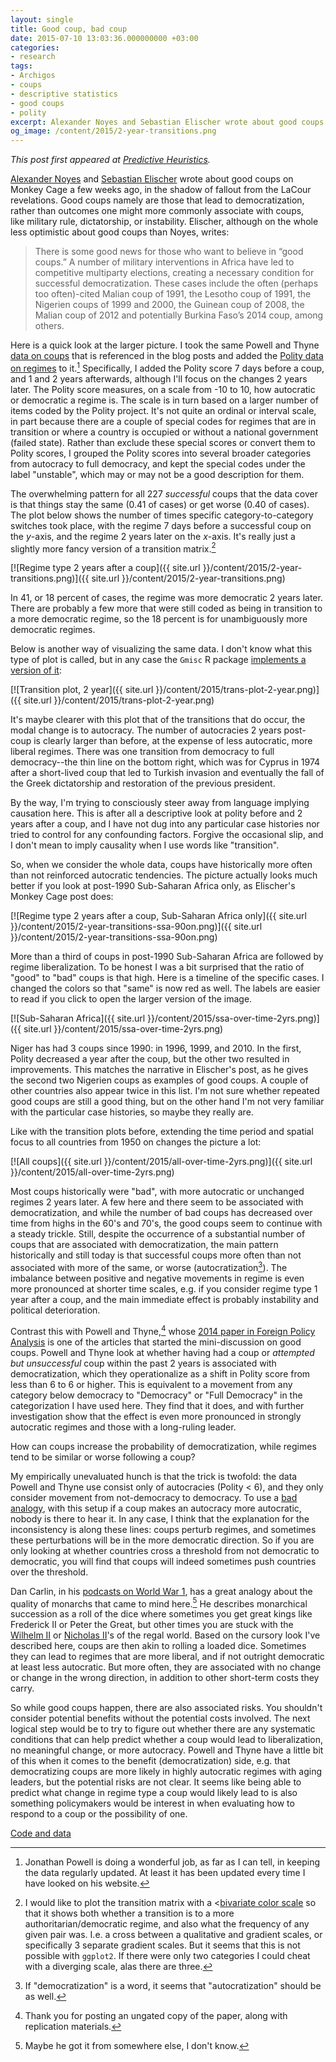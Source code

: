 ```yaml
--- 
layout: single
title: Good coup, bad coup 
date: 2015-07-10 13:03:36.000000000 +03:00 
categories:
- research
tags: 
- Archigos 
- coups 
- descriptive statistics 
- good coups 
- polity 
excerpt: Alexander Noyes and Sebastian Elischer wrote about good coups on Monkey Cage a few weeks ago, in the shadow of fallout from the LaCour revelations. Good coups namely are those that lead to democratization, rather than outcomes one might more commonly associate with coups, like military rule, dictatorship, or instability
og_image: /content/2015/2-year-transitions.png
--- 
```


*This post first appeared at [Predictive Heuristics](http://predictiveheuristics.com).*  

[Alexander Noyes](http://www.washingtonpost.com/blogs/monkey-cage/wp/2015/05/14/did-burundi-just-have-a-good-coup/) and [Sebastian Elischer](http://www.washingtonpost.com/blogs/monkey-cage/wp/2015/05/18/taking-stock-of-good-coups-in-africa/) wrote about good coups on Monkey Cage a few weeks ago, in the shadow of fallout from the LaCour revelations. Good coups namely are those that lead to democratization, rather than outcomes one might more commonly associate with coups, like military rule, dictatorship, or instability. Elischer, although on the whole less optimistic about good coups than Noyes, writes:

> There is some good news for those who want to believe in “good coups.” A number of military interventions in Africa have led to competitive multiparty elections, creating a necessary condition for successful democratization. These cases include the often (perhaps too often)-cited Malian coup of 1991, the Lesotho coup of 1991, the Nigerien coups of 1999 and 2000, the Guinean coup of 2008, the Malian coup of 2012 and potentially Burkina Faso’s 2014 coup, among others.

Here is a quick look at the larger picture. I took the same Powell and Thyne [data on coups](http://www.jonathanmpowell.com/coup-detat-dataset.html) that is referenced in the blog posts and added the [Polity data on regimes](http://www.systemicpeace.org/polityproject.html) to it.[^1] Specifically, I added the Polity score 7 days before a coup, and 1 and 2 years afterwards, although I'll focus on the changes 2 years later. The Polity score measures, on a scale from -10 to 10, how autocratic or democratic a regime is. The scale is in turn based on a larger number of items coded by the Polity project. It's not quite an ordinal or interval scale, in part because there are a couple of special codes for regimes that are in transition or where a country is occupied or without a national government (failed state). Rather than exclude these special scores or convert them to Polity scores, I grouped the Polity scores into several broader categories from autocracy to full democracy, and kept the special codes under the label "unstable", which may or may not be a good description for them.

The overwhelming pattern for all 227 _successful_ coups that the data cover is that things stay the same (0.41 of cases) or get worse (0.40 of cases). The plot below shows the number of times specific category-to-category switches took place, with the regime 7 days before a successful coup on the _y_-axis, and the regime 2 years later on the _x_-axis. It's really just a slightly more fancy version of a transition matrix.[^2]

[![Regime type 2 years after a coup]({{ site.url }}/content/2015/2-year-transitions.png)]({{ site.url }}/content/2015/2-year-transitions.png)

In 41, or 18 percent of cases, the regime was more democratic 2 years later. There are probably a few more that were still coded as being in transition to a more democratic regime, so the 18 percent is for unambiguously more democratic regimes.

Below is another way of visualizing the same data. I don't know what this type of plot is called, but in any case the `Gmisc` R package [implements a version of it](http://www.r-bloggers.com/visualizing-transitions-with-the-transitionplot-function/):

[![Transition plot, 2 year]({{ site.url }}/content/2015/trans-plot-2-year.png)]({{ site.url }}/content/2015/trans-plot-2-year.png)

It's maybe clearer with this plot that of the transitions that do occur, the modal change is to autocracy. The number of autocracies 2 years post-coup is clearly larger than before, at the expense of less autocratic, more liberal regimes. There was one transition from democracy to full democracy--the thin line on the bottom right, which was for Cyprus in 1974 after a short-lived coup that led to Turkish invasion and eventually the fall of the Greek dictatorship and restoration of the previous president.

By the way, I'm trying to consciously steer away from language implying causation here. This is after all a descriptive look at polity before and 2 years after a coup, and I have not dug into any particular case histories nor tried to control for any confounding factors. Forgive the occasional slip, and I don't mean to imply causality when I use words like "transition".

So, when we consider the whole data, coups have historically more often than not reinforced autocratic tendencies. The picture actually looks much better if you look at post-1990 Sub-Saharan Africa only, as Elischer's Monkey Cage post does:

[![Regime type 2 years after a coup, Sub-Saharan Africa only]({{ site.url }}/content/2015/2-year-transitions-ssa-90on.png)]({{ site.url }}/content/2015/2-year-transitions-ssa-90on.png)

More than a third of coups in post-1990 Sub-Saharan Africa are followed by regime liberalization. To be honest I was a bit surprised that the ratio of "good" to "bad" coups is that high. Here is a timeline of the specific cases. I changed the colors so that "same" is now red as well. The labels are easier to read if you click to open the larger version of the image.

[![Sub-Saharan Africa]({{ site.url }}/content/2015/ssa-over-time-2yrs.png)]({{ site.url }}/content/2015/ssa-over-time-2yrs.png)

Niger has had 3 coups since 1990: in 1996, 1999, and 2010\. In the first, Polity decreased a year after the coup, but the other two resulted in improvements. This matches the narrative in Elischer's post, as he gives the second two Nigerien coups as examples of good coups. A couple of other countries also appear twice in this list. I'm not sure whether repeated good coups are still a good thing, but on the other hand I'm not very familiar with the particular case histories, so maybe they really are.

Like with the transition plots before, extending the time period and spatial focus to all countries from 1950 on changes the picture a lot:

[![All coups]({{ site.url }}/content/2015/all-over-time-2yrs.png)]({{ site.url }}/content/2015/all-over-time-2yrs.png)

Most coups historically were "bad", with more autocratic or unchanged regimes 2 years later. A few here and there seem to be associated with democratization, and while the number of bad coups has decreased over time from highs in the 60's and 70's, the good coups seem to continue with a steady trickle. Still, despite the occurrence of a substantial number of coups that are associated with democratization, the main pattern historically and still today is that successful coups more often than not associated with more of the same, or worse (autocratization[^3]). The imbalance between positive and negative movements in regime is even more pronounced at shorter time scales, e.g. if you consider regime type 1 year after a coup, and the main immediate effect is probably instability and political deterioration.

Contrast this with Powell and Thyne,[^4] whose [2014 paper in Foreign Policy Analysis](http://www.uky.edu/~clthyn2/thyne_powell_FPA2013.pdf) is one of the articles that started the mini-discussion on good coups. Powell and Thyne look at whether having had a coup or _attempted but unsuccessful_ coup within the past 2 years is associated with democratization, which they operationalize as a shift in Polity score from less than 6 to 6 or higher. This is equivalent to a movement from any category below democracy to "Democracy" or "Full Democracy" in the categorization I have used here. They find that it does, and with further investigation show that the effect is even more pronounced in strongly autocratic regimes and those with a long-ruling leader.

How can coups increase the probability of democratization, while regimes tend to be similar or worse following a coup?

My empirically unevaluated hunch is that the trick is twofold: the data Powell and Thyne use consist only of autocracies (Polity < 6), and they only consider movement from not-democracy to democracy. To use a [bad analogy](http://en.wikipedia.org/wiki/If_a_tree_falls_in_a_forest), with this setup if a coup makes an autocracy more autocratic, nobody is there to hear it. In any case, I think that the explanation for the inconsistency is along these lines: coups perturb regimes, and sometimes these perturbations will be in the more democratic direction. So if you are only looking at whether countries cross a threshold from not democratic to democratic, you will find that coups will indeed sometimes push countries over the threshold.

Dan Carlin, in his [podcasts on World War 1](http://www.dancarlin.com/product/hardcore-history-50-blueprint-for-armageddon-i/), has a great analogy about the quality of monarchs that came to mind here.[^5] He describes monarchical succession as a roll of the dice where sometimes you get great kings like Frederick II or Peter the Great, but other times you are stuck with the [Wilhelm II](http://en.wikipedia.org/wiki/Frederick_the_Great) or [Nicholas II](http://en.wikipedia.org/wiki/Nicholas_II_of_Russia)'s of the regal world. Based on the cursory look I've described here, coups are then akin to rolling a loaded dice. Sometimes they can lead to regimes that are more liberal, and if not outright democratic at least less autocratic. But more often, they are associated with no change or change in the wrong direction, in addition to other short-term costs they carry.

So while good coups happen, there are also associated risks. You shouldn't consider potential benefits without the potential costs involved. The next logical step would be to try to figure out whether there are any systematic conditions that can help predict whether a coup would lead to liberalization, no meaningful change, or more autocracy. Powell and Thyne have a little bit of this when it comes to the benefit (democratization) side, e.g. that democratizing coups are more likely in highly autocratic regimes with aging leaders, but the potential risks are not clear. It seems like being able to predict what change in regime type a coup would likely lead to is also something policymakers would be interest in when evaluating how to respond to a coup or the possibility of one.

[Code and data](https://github.com/andybega/mireg-blogs/tree/master/good-coup-bad-coup) 

[^1]: Jonathan Powell is doing a wonderful job, as far as I can tell, in keeping the data regularly updated. At least it has been updated every time I have looked on his website. 

[^2]: I would like to plot the transition matrix with a <[bivariate color scale](http://www.infovis.net/printMag.php?num=184&lang=2) so that it shows both whether a transition is to a more authoritarian/democratic regime, and also what the frequency of any given pair was. I.e. a cross between a qualitative and gradient scales, or specifically 3 separate gradient scales. But it seems that this is not possible with `ggplot2`. If there were only two categories I could cheat with a diverging scale, alas there are three. 

[^3]: If "democratization" is a word, it seems that "autocratization" should be as well. 

[^4]: Thank you for posting an ungated copy of the paper, along with replication materials. 

[^5]: Maybe he got it from somewhere else, I don't know.
